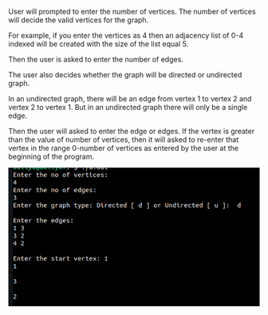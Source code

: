 User will prompted to enter the number of vertices. The number of vertices will decide the valid vertices for the graph.

For example, if you enter the vertices as 4 then an adjacency list of 0-4 indexed will be created with the size of the list equal 5.

Then the user is asked to enter the number of edges.

The user also decides whether the graph will be directed or undirected graph.

In an undirected graph, there will be an edge from vertex 1 to vertex 2 and vertex 2 to vertex 1. But in an undirected graph there will only be a single edge.

Then the user will asked to enter the edge or edges. If the vertex is greater than the value of number of vertices, then it will asked to re-enter that vertex in the range
0-number of vertices as entered by the user at the beginning of the program.

![Screenshot](bfsoutput.png)

